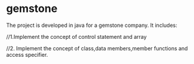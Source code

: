 # gemstone
The project is developed in java for a gemstone company. It includes:

//1.Implement the concept of control statement and array 

//2. Implement the concept of class,data members,member functions and access specifier.
